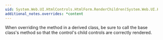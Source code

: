 ```yaml
---
uid: System.Web.UI.HtmlControls.HtmlForm.RenderChildren(System.Web.UI.HtmlTextWriter)
additional_notes.overrides: *content
---
```


<p>When overriding the <xref href="System.Web.UI.HtmlControls.HtmlForm.RenderChildren(System.Web.UI.HtmlTextWriter)"></xref> method in a derived class, be sure to call the base class's <xref href="System.Web.UI.HtmlControls.HtmlForm.RenderChildren(System.Web.UI.HtmlTextWriter)"></xref> method so that the <xref href="System.Web.UI.HtmlControls.HtmlForm"></xref> control's child controls are correctly rendered.</p>


